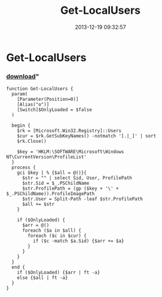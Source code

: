 ﻿---
pid:            4716
parent:         0
children:       
poster:         greg zakharov
title:          Get-LocalUsers
date:           2013-12-19 09:32:57
format:         posh
---

# Get-LocalUsers

### [download](4716.ps1)"



```posh
function Get-LocalUsers {
  param(
    [Parameter(Position=0)]
    [Alias("o")]
    [Switch]$OnlyLoaded = $false
  )
  
  begin {
    $rk = [Microsoft.Win32.Registry]::Users
    $cur = $rk.GetSubKeyNames() -notmatch '[.|_]' | sort
    $rk.Close()
    
    $key = 'HKLM:\SOFTWARE\Microsoft\Windows NT\CurrentVersion\ProfileList'    
  }
  process {
    gci $key | % {$all = @()}{
      $str = "" | select Sid, User, ProfilePath
      $str.Sid = $_.PSChildName
      $str.ProfilePath = (gp ($key + '\' + $_.PSChildName)).ProfileImagePath
      $str.User = Split-Path -leaf $str.ProfilePath
      $all += $str
    }
    
    if ($OnlyLoaded) {
      $arr = @()
      foreach ($a in $all) {
        foreach ($c in $cur) {
          if ($c -match $a.Sid) {$arr += $a}
        }
      }
    }
  }
  end {
    if ($OnlyLoaded) {$arr | ft -a}
    else {$all | ft -a}
  }
}
```
